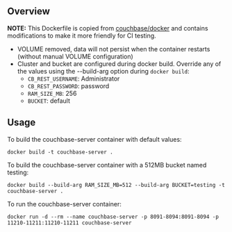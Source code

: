 ## Overview
**NOTE:** This Dockerfile is copied from [couchbase/docker](https://github.com/couchbase/docker/blob/master/community/couchbase-server/2.2.0) and contains modifications to make it more friendly for CI testing.
- VOLUME removed, data will not persist when the container restarts (without manual VOLUME configuration)
- Cluster and bucket are configured during docker build.  Override any of the values using the --build-arg option during `docker build`:
	- `CB_REST_USERNAME`: Administrator
	- `CB_REST_PASSWORD`: password
	- `RAM_SIZE_MB`: 256
	- `BUCKET`: default

## Usage
To build the couchbase-server container with default values:

`docker build -t couchbase-server .`

To build the couchbase-server container with a 512MB bucket named testing:

`docker build --build-arg RAM_SIZE_MB=512 --build-arg BUCKET=testing -t couchbase-server .`

To run the couchbase-server container:

`docker run -d --rm --name couchbase-server -p 8091-8094:8091-8094 -p 11210-11211:11210-11211 couchbase-server`
